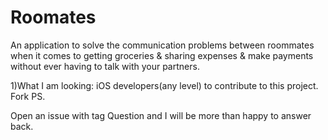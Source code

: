 # Roomates
An application to solve the communication problems between roommates when it comes to getting groceries &amp; sharing expenses &amp; make payments without ever having to talk with your partners. 

1)What I am looking: iOS developers(any level) to contribute to this project. Fork PS. 

Open an issue with tag Question and I will be more than happy to answer back. 
